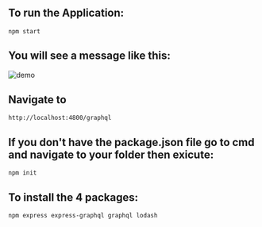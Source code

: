 ## To run the Application:
```npm start```
## You will see a message like this:
![demo](https://github.com/user-attachments/assets/dc3d0c03-df7b-4365-be9b-e20ffe9239d2)
## Navigate to
```http://localhost:4800/graphql```

## If you don't have the package.json file go to cmd and navigate to your folder then exicute:
```npm init```
## To install the 4 packages:
```npm express express-graphql graphql lodash```
